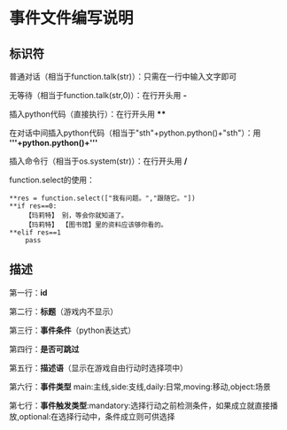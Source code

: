 # 事件文件编写说明

## 标识符

普通对话（相当于function.talk(str)）：只需在一行中输入文字即可

无等待（相当于function.talk(str,0)）：在行开头用 **-**

插入python代码（直接执行）：在行开头用 **\*\***

在对话中间插入python代码（相当于"sth"+python.python()+"sth"）：用 **'''+python.python()+'''**

插入命令行（相当于os.system(str)）：在行开头用 **/**

function.select的使用：
    
    **res = function.select(["我有问题。","跟随它。"])
    **if res==0:
        【玛莉特】 别，等会你就知道了。
        【玛莉特】 【图书馆】里的资料应该够你看的。
    **elif res==1
        pass

## 描述

第一行：**id**

第二行：**标题**（游戏内不显示）

第三行：**事件条件**（python表达式）

第四行：**是否可跳过**

第五行：**描述语**（显示在游戏自由行动时选择项中）

第六行：**事件类型** main:主线,side:支线,daily:日常,moving:移动,object:场景

第七行：**事件触发类型**:mandatory:选择行动之前检测条件，如果成立就直接播放,optional:在选择行动中，条件成立则可供选择